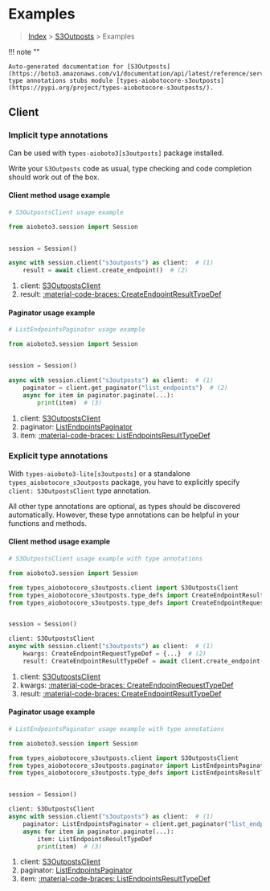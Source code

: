 # Examples

> [Index](../README.md) > [S3Outposts](./README.md) > Examples

!!! note ""

    Auto-generated documentation for [S3Outposts](https://boto3.amazonaws.com/v1/documentation/api/latest/reference/services/s3outposts.html#s3outposts)
    type annotations stubs module [types-aiobotocore-s3outposts](https://pypi.org/project/types-aiobotocore-s3outposts/).

## Client

### Implicit type annotations

Can be used with `types-aioboto3[s3outposts]` package installed.

Write your `S3Outposts` code as usual,
type checking and code completion should work out of the box.



#### Client method usage example

```python
# S3OutpostsClient usage example

from aioboto3.session import Session


session = Session()

async with session.client("s3outposts") as client:  # (1)
    result = await client.create_endpoint()  # (2)
```

1. client: [S3OutpostsClient](./client.md)
2. result: [:material-code-braces: CreateEndpointResultTypeDef](./type_defs.md#createendpointresulttypedef)



#### Paginator usage example

```python
# ListEndpointsPaginator usage example

from aioboto3.session import Session


session = Session()

async with session.client("s3outposts") as client:  # (1)
    paginator = client.get_paginator("list_endpoints")  # (2)
    async for item in paginator.paginate(...):
        print(item)  # (3)
```

1. client: [S3OutpostsClient](./client.md)
2. paginator: [ListEndpointsPaginator](./paginators.md#listendpointspaginator)
3. item: [:material-code-braces: ListEndpointsResultTypeDef](./type_defs.md#listendpointsresulttypedef)




### Explicit type annotations

With `types-aioboto3-lite[s3outposts]`
or a standalone `types_aiobotocore_s3outposts` package, you have to explicitly specify
`client: S3OutpostsClient` type annotation.

All other type annotations are optional, as types should be discovered automatically.
However, these type annotations can be helpful in your functions and methods.


#### Client method usage example

```python
# S3OutpostsClient usage example with type annotations

from aioboto3.session import Session

from types_aiobotocore_s3outposts.client import S3OutpostsClient
from types_aiobotocore_s3outposts.type_defs import CreateEndpointResultTypeDef
from types_aiobotocore_s3outposts.type_defs import CreateEndpointRequestTypeDef


session = Session()

client: S3OutpostsClient
async with session.client("s3outposts") as client:  # (1)
    kwargs: CreateEndpointRequestTypeDef = {...}  # (2)
    result: CreateEndpointResultTypeDef = await client.create_endpoint(**kwargs)  # (3)
```

1. client: [S3OutpostsClient](./client.md)
2. kwargs: [:material-code-braces: CreateEndpointRequestTypeDef](./type_defs.md#createendpointrequesttypedef)
3. result: [:material-code-braces: CreateEndpointResultTypeDef](./type_defs.md#createendpointresulttypedef)



#### Paginator usage example

```python
# ListEndpointsPaginator usage example with type annotations

from aioboto3.session import Session

from types_aiobotocore_s3outposts.client import S3OutpostsClient
from types_aiobotocore_s3outposts.paginator import ListEndpointsPaginator
from types_aiobotocore_s3outposts.type_defs import ListEndpointsResultTypeDef


session = Session()

client: S3OutpostsClient
async with session.client("s3outposts") as client:  # (1)
    paginator: ListEndpointsPaginator = client.get_paginator("list_endpoints")  # (2)
    async for item in paginator.paginate(...):
        item: ListEndpointsResultTypeDef
        print(item)  # (3)
```

1. client: [S3OutpostsClient](./client.md)
2. paginator: [ListEndpointsPaginator](./paginators.md#listendpointspaginator)
3. item: [:material-code-braces: ListEndpointsResultTypeDef](./type_defs.md#listendpointsresulttypedef)




